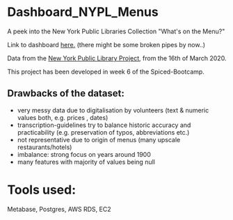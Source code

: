 # Dashboard_NYPL_Menus

A peek into the New York Public Libraries Collection "What's on the Menu?"

Link to dashboard [here.](http://3.120.225.151/public/dashboard/b0c08b2a-a627-41ab-95a8-baf31a340b27) (there might be some broken pipes by now..)

Data from the [New York Public Library Project](http://menus.nypl.org/data), from the 16th of March 2020.

This project has been developed in week 6 of the Spiced-Bootcamp.

## Drawbacks of the dataset:
- very messy data due to digitalisation by volunteers (text & numeric values both, e.g. prices , dates)
- transcription-guidelines try to balance historic accuracy and practicability (e.g. preservation of typos, abbreviations etc.)
- not representative due to origin of menus (many upscale restaurants/hotels)
- imbalance: strong focus on years around 1900
- many features with majority of values being null

# Tools used:
Metabase,
Postgres,
AWS RDS, EC2
